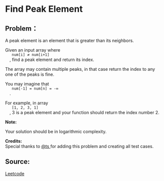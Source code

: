 # Find Peak Element

## Problem：

<div class="question-content">
 <p>
 </p>
 <p>
  A peak element is an element that is greater than its neighbors.
 </p>
 <p>
  Given an input array where
  <code>
   num[i] ≠ num[i+1]
  </code>
  , find a peak element and return its index.
 </p>
 <p>
  The array may contain multiple peaks, in that case return the index to any one of the peaks is fine.
 </p>
 <p>
  You may imagine that
  <code>
   num[-1] = num[n] = -∞
  </code>
  .
 </p>
 <p>
  For example, in array
  <code>
   [1, 2, 3, 1]
  </code>
  , 3 is a peak element and your function should return the index number 2.
 </p>
 <div class="spoilers">
  <b>
   Note:
  </b>
  <p>
   Your solution should be in logarithmic complexity.
  </p>
 </div>
 <p>
  <b>
   Credits:
  </b>
  <br/>
  Special thanks to
  <a href="https://oj.leetcode.com/discuss/user/ts">
   @ts
  </a>
  for adding this problem and creating all test cases.
 </p>
</div>


## Source:
[Leetcode](https://leetcode.com/problems/find-peak-element/)

